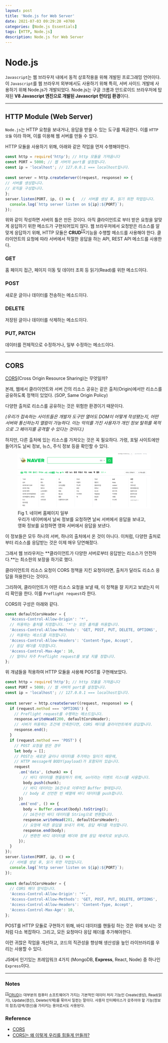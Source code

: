 ```yaml
---
layout: post
title: 'Node.js for Web Server'
date: 2021-07-03 09:29:20 +0700
categories: [Node.js Essentials]
tags: [HTTP, Node.js]
description: Node.js for Web Server
---
```


# Node.js

`Javascript`는 웹 브라우저 내에서 동적 상호작용을 위해 개발된 프로그래밍 언어이다.
이 `Javascript`를 웹 브라우저 외부에서도 사용하기 위해 특히, 서버 사이드 개발에 사용하기 위해 Node.js가 개발되었다.
Node.js는 구글 크롬과 안드로이드 브라우저에 탑재된 **V8 Javascript 엔진으로 개발된 Javascript 런타임 환경**이다.

---

## HTTP Module (Web Server)

`Node.js`는 HTTP 요청을 보내거나, 응답을 받을 수 있는 도구를 제공한다. 이를 `HTTP 모듈` 이라 하며, 이를 이용해 웹 서버를 만들 수 있다.

HTTP 모듈을 사용하기 위해, 아래와 같은 작업을 먼저 수행해야한다.

```js
const http = require('http'); // http 모듈을 가져옵니다
const PORT = 5000; // 웹 서버의 port를 설정합니다.
const ip = 'localhost'; // 127.0.0.1 === localhost입니다.

const server = http.createServer((request, response) => {
// 서버를 생성합니다.
// 로직을 구성합니다.
};
server.listen(PORT, ip, () => {   // 서버를 생성 후, 읽기 위한 작업입니다.
  console.log(`http server listen on ${ip}:${PORT}`);
});
```

위와 같이 작성하면 서버의 틀은 만든 것이다. 아직 클라이언트로 부터 받은 요청을 알맞게 응답하기 위한 메소드가 구현되어있지 않다. 웹 브라우저에서 요청받은 리소스를 알맞게 응답하기 위해, HTTP 모듈은 **CRUD**<sup id="user">[[1]](#user-ref)</sup>기능을 수행할 메소드를 사용해야 한다.
클라이언트의 요청에 따라 서버에서 적절한 응답을 하는 API, REST API 메소드를 사용한다.

### GET

홈 페이지 접근, 페이지 이동 및 데이터 조회 등 읽기(Read)를 위한 메소드이다.

### POST

새로운 글이나 데이터를 전송하는 메소드이다.

### DELETE

저장된 글이나 데이터를 삭제하는 메소드이다.

### PUT, PATCH

데이터를 전체적으로 수정하거나, 일부 수정하는 메소드이다.

---

## CORS

<a href="https://developer.mozilla.org/ko/docs/Web/HTTP/CORS" target="_blank" rel="noopener">CORS</a>(Cross Origin Resource Sharing)는 무엇일까?

본래, 웹에서 클라이언트와 서버 간의 리소스 공유는 같은 출처(Origin)에서만 리소스를 공유하도록 정책이 있었다. (SOP, Same Origin Policy)

다양한 출처로 리소스를 공유하는 것은 위험한 환경이기 때문이다.

_(우리가 접속하는 사이트들은 개발자 도구만 열어도 DOM이 어떻게 작성됐는지, 어떤 서버와 통신하는지 열람이 가능하다. 이는 악의를 가진 사용자가 개인 정보 탈취를 목적으로 그 페이지를 공격할 수 있다는 것이다.)_

하지만, 다른 출처에 있는 리소스를 가져오는 것은 꼭 필요하다. 가령, 포털 사이트에만 들어가도 날씨 정보, 뉴스, 주식 정보 등을 확인할 수 있다.

<figure>
<img src="./../../images/common-http-node1.png" alt="common-http-node1">
<figcaption>Fig 1. 네이버 홈페이지 일부</figcaption>
<figcaption>우리가 네이버에서 날씨 정보를 요청하면 날씨 서버에서 응답을 보내고, 영화 정보를 요청하면 영화 서버에서 응답을 보낸다.</figcaption>
</figure>

이 정보들은 모두 하나의 서버, 하나의 출처에서 온 것이 아니다. 이처럼, 다양한 출처로부터 리소스를 응답받는 것은 이제 매우 당연해졌다.

그래서 웹 브라우저는 **클라이언트가 다양한 서버로부터 응답받는 리소스가 안전하다.**는 최소한의 보장을 하기로 했다.

클라이언트의 리소스 요청이 CORS 정책을 지킨 요청이라면, 출처가 달라도 리소스 응답을 허용한다는 것이다.

그리하여, 클라이언트가 어떤 리소스 요청을 보낼 때, 이 정책을 잘 지키고 보냈는지 미리 확인을 한다. 이를 `Preflight request`라 한다.

CORS의 구성은 아래와 같다.

```js
const defaultCorsHeader = {
  'Access-Control-Allow-Origin': '*',
  // 허용하는 출처를 지정합니다. '*'는 모든 출처를 허용합니다.
  'Access-Control-Allow-Methods': 'GET, POST, PUT, DELETE, OPTIONS',
  // 허용하는 메소드를 지정합니다.
  'Access-Control-Allow-Headers': 'Content-Type, Accept',
  // 응답 헤더를 지정합니다.
  'Access-Control-Max-Age': 10,
  // 얼마나 자주 Preflight request를 보낼 지를 정합니다.
};
```

위 개념들을 적용하여 HTTP 모듈을 사용해 POST를 구현해보았다.

```js
const http = require('http'); // http 모듈을 가져옵니다
const PORT = 5000; // 웹 서버의 port를 설정합니다.
const ip = 'localhost'; // 127.0.0.1 === localhost입니다.

const server = http.createServer((request, response) => {
  if (request.method === 'OPTIONS') {
    // Preflight request를 수행하는 메소드입니다.
    response.writeHead(200, defaultCorsHeader);
    // 서버가 허용하는 조건에 만족한다면, CORS 헤더를 클라이언트에게 응답합니다.
    response.end();
  }
  if (request.method === 'POST') {
    // POST 요청을 받은 경우
    let body = [];
    // POST는 새로운 글이나 데이터를 추가하는 일이기 때문에,
    // HTTP message에 BODY(payload)가 포함되어 있습니다.
    request
      .on('data', (chunk) => {
        // 바디 데이터를 핸들링하기 위해, on이라는 이벤트 리스너를 사용합니다.
        body.push(chunk);
        // 바디 데이터는 16진수로 이루어진 Buffer 형태입니다.
        // body 로 선언한 빈 배열에 바디 데이터를 push합니다.
      })
      .on('end', () => {
        body = Buffer.concat(body).toString();
        // 16진수인 바디 데이터를 String으로 변환합니다.
        response.writeHead(201, defaultCorsHeader);
        // 요청에 따른 응답을 보내기 위해, 응답 헤더를 작성합니다.
        response.end(body);
        // 변환한 바디 데이터를 헤더와 함께 응답 메세지로 보냅니다.
      });
  }
});
server.listen(PORT, ip, () => {
  // 서버를 생성 후, 읽기 위한 작업입니다.
  console.log(`http server listen on ${ip}:${PORT}`);
});

const defaultCorsHeader = {
  // CORS 헤더 양식입니다.
  'Access-Control-Allow-Origin': '*',
  'Access-Control-Allow-Methods': 'GET, POST, PUT, DELETE, OPTIONS',
  'Access-Control-Allow-Headers': 'Content-Type, Accept',
  'Access-Control-Max-Age': 10,
};
```

POST를 HTTP 모듈로 구현하기 위해, 바디 데이터를 핸들링 하는 것은 위에 보시는 것 처럼 다소 복잡하다. 그리고, 모든 요청마다 응답 헤더를 추가해야한다.

이런 귀찮은 작업을 개선하고, 코드의 직관성을 향상해 생산성을 높인 라이브러리를 우리는 사용할 수 있다.

JS에서 인기있는 프레임워크 4가지 (MongoDB, **Express**, React, Node) 중 하나인 `Express`이다.

---

### Notes

<small id="user-ref"><sup>[[1]](#user)</sup><a href="https://ko.wikipedia.org/wiki/CRUD" target="_blank" rel="noopener">CRUD</a>는 대부분의 컴퓨터 소프트웨어가 가지는 기본적인 데이터 처리 기능인 Create(생성), Read(읽기), Update(갱신), Delete(삭제)를 묶어서 일컫는 말이다. 사용자 인터페이스가 갖추어야 할 기능(정보의 참조/검색/갱신)을 가리키는 용어로서도 사용된다.</small>

### Reference

- <a href="https://developer.mozilla.org/ko/docs/Web/HTTP/CORS" target="_blank" rel="noopener">CORS</a>
- <a href="https://evan-moon.github.io/2020/05/21/about-cors/" target="_blank" rel="noopener">CORS는 왜 이렇게 우리를 힘들게 만들까?</a>
